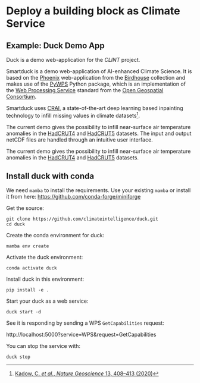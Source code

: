 # Deploy a building block as Climate Service

## Example: Duck Demo App

Duck is a demo web-application for the *CLINT* project.

Smartduck is a demo web-application of AI-enhanced Climate Science.
It is based on the [Phoenix](https://pyramid-phoenix.readthedocs.io/en/latest/) web-application from the [Birdhouse](http://bird-house.github.io/) collection and makes use of the [PyWPS](https://pywps.org/) Python package, which is an implementation of the [Web Processing Service](https://www.ogc.org/standards/wps) standard from the [Open Geospatial Consortium](https://www.ogc.org/).

Smartduck uses [CRAI](https://github.com/FREVA-CLINT/climatereconstructionAI/tree/clint), a state-of-the-art deep learning based inpainting technology to infill missing values in climate datasets[^1].

The current demo gives the possibility to infill near-surface air temperature anomalies in the [HadCRUT4](https://www.metoffice.gov.uk/hadobs/hadcrut4/) and [HadCRUT5](https://www.metoffice.gov.uk/hadobs/hadcrut5/) datasets. The input and output netCDF files are handled through an intuitive user interface.

[^1]: [Kadow, C. *et al.*, *Nature Geoscience* 13, 408–413 (2020)](http://dx.doi.org/10.1038/s41561-020-0582-5)


The current demo gives the possibility to infill near-surface air temperature anomalies in the [HadCRUT4](https://www.metoffice.gov.uk/hadobs/hadcrut4/) and [HadCRUT5](https://www.metoffice.gov.uk/hadobs/hadcrut5/) datasets.

## Install duck with conda

We need `mamba` to install the requirements.
Use your existing `mamba` or install it from here:
https://github.com/conda-forge/miniforge

Get the source:
```
git clone https://github.com/climateintelligence/duck.git
cd duck
```

Create the conda environment for duck:
```
mamba env create
```

Activate the duck environment:
```
conda activate duck
```

Install duck in this environment:
```
pip install -e .
```

Start your duck as a web service:
```
duck start -d
```

See it is responding by sending a WPS `GetCapabilities` request:

http://localhost:5000?service=WPS&request=GetCapabilities

You can stop the service with:
```
duck stop
```
